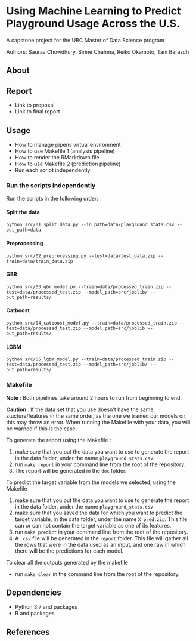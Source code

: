 # Using Machine Learning to Predict Playground Usage Across the U.S.

A capstone project for the UBC Master of Data Science program

Authors: Saurav Chowdhury, Sirine Chahma, Reiko Okamoto, Tani Barasch

## About

## Report
- Link to proposal
- Link to final report

## Usage
- How to manage pipenv virtual environment
- How to use Makefile 1 (analysis pipeline)
- How to render the RMarkdown file
- How to use Makefile 2 (prediction pipeline)
- Run each script independently

### Run the scripts independently 

Run the scripts in the following order: 

#### Split the data
`python src/01_split_data.py --in_path=data/playground_stats.csv --out_path=data`

#### Preprocessing
`python src/02_preprocessing.py --test=data/test_data.zip --train=data/train_data.zip`

#### GBR
`python src/03_gbr_model.py --train=data/processed_train.zip --test=data/processed_test.zip --model_path=src/joblib/ --out_path=results/`

#### Catboost
`python src/04_catboost_model.py --train=data/processed_train.zip --test=data/processed_test.zip --model_path=src/joblib --out_path=results/`

#### LGBM
`python src/05_lgbm_model.py --train=data/processed_train.zip --test=data/processed_test.zip --model_path=src/joblib/ --out_path=results/`

### Makefile

**Note** : Both pipelines take around 2 hours to run from beginning to end.

**Caution** : If the data set that you use doesn't have the same stucture/features in the same order, as the one we trained our models on, this may throw an error. When running the Makefile with your data, you will be warned if this is the case. 

To generate the report using the Makefile : 
1. make sure that you put the data you want to use to generate the report in the data folder, under the name `playground_stats.csv`. 
2. run `make report` in your command line from the root of the repository.
3. The report will be generated in the `doc` folder.

To predict the target variable from the models we selected, using the Makefile
1. make sure that you put the data you want to use to generate the report in the data folder, under the name `playground_stats.csv`
2. make sure that you saved the data for which you want to predict the target variable, in the data folder, under the name `X_pred.zip`. This file can or can not contain the target variable as one of its features.
3. run `make predict` in your command line from the root of the repository.
4. A `.csv` file will be generated in the `report` folder. This file will gather all the rows that were in the data used as an input, and one raw in which there will be the predictions for each model.

To clear all the outputs generated by the makefile
- run `make clear` in the command line from the root of the repository.


## Dependencies
- Python 3.7 and packages
- R and packages

## References
